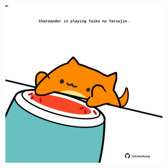 <!-- built at 14/03/2021, 23:01:20 UTC -->
<p align="center">
  <img width="500" height="500" src="./ReadmeImage.svg">
</p>
